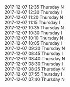 2017-12-07 12:35 Thursday  N  
2017-12-07 12:30 Thursday  I  
2017-12-07 11:20 Thursday  N  
2017-12-07 11:15 Thursday  I  
2017-12-07 10:35 Thursday  N  
2017-12-07 10:30 Thursday  I  
2017-12-07 10:10 Thursday  N  
2017-12-07 10:05 Thursday  I  
2017-12-07 09:30 Thursday  N  
2017-12-07 08:45 Thursday  I  
2017-12-07 08:40 Thursday  N  
2017-12-07 08:30 Thursday  I  
2017-12-07 08:25 Thursday  N  
2017-12-07 07:55 Thursday  I  
2017-12-07 07:40 Thursday  N  
